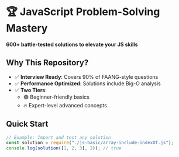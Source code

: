# 🏆 JavaScript Problem-Solving Mastery

**600+ battle-tested solutions to elevate your JS skills**

## Why This Repository?

- ✅ **Interview Ready**: Covers 90% of FAANG-style questions
- ✅ **Performance Optimized**: Solutions include Big-O analysis
- ✅ **Two Tiers**:
  - 🟢 Beginner-friendly basics
  - 🔥 Expert-level advanced concepts

## Quick Start

```javascript
// Example: Import and test any solution
const solution = require("./js-basic/array-include-indexOf.js");
console.log(solution([1, 2, 3], 2)); // true
```
